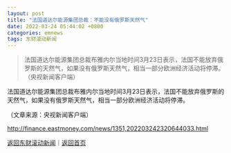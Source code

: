 ```yaml
---
layout: post
title: "法国道达尔能源集团总裁：不能没有俄罗斯天然气"
date: 2022-03-24 05:44:02 +0800
categories: emnews
tags: 东财滚动新闻
---
```

> 法国道达尔能源集团总裁布雅内尔当地时间3月23日表示，法国不能放弃俄罗斯的天然气，如果没有俄罗斯天然气，相当一部分欧洲经济活动将停滞。（央视新闻客户端）

<p>法国道达尔能源集团总裁布雅内尔当地时间3月23日表示，法国不能放弃俄罗斯的天然气，如果没有俄罗斯天然气，相当一部分欧洲经济活动将停滞。</p><p class="em_media">（文章来源：央视新闻客户端）</p>

<http://finance.eastmoney.com/news/1351,202203242320644033.html>

[返回东财滚动新闻](//finews.withounder.com/emnews/)｜[返回首页](//finews.withounder.com/)